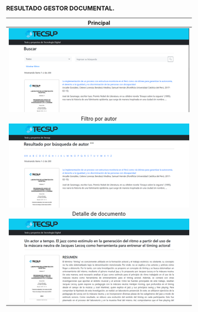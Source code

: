### RESULTADO GESTOR DOCUMENTAL.

|                               Principal                               | 
|:------------------------------------------------------------------------------:|
|  <img src="https://github.com/Jhonchuri11/GestorDocumental_Frontend_Busqueda/blob/master/img/Index-interface.png" style="height: 100%; width:100%;"/>  | 
|                               Filtro por autor                        | 
|  <img src="https://github.com/Jhonchuri11/GestorDocumental_Frontend_Busqueda/blob/master/img/Filter-interface.png" style="height: 100%; width:100%;"/>  | 
|                               Detalle de documento                    | 
|  <img src="https://github.com/Jhonchuri11/GestorDocumental_Frontend_Busqueda/blob/master/img/Detail-interface.png" style="height: 100%; width:100%;"/>  | 

